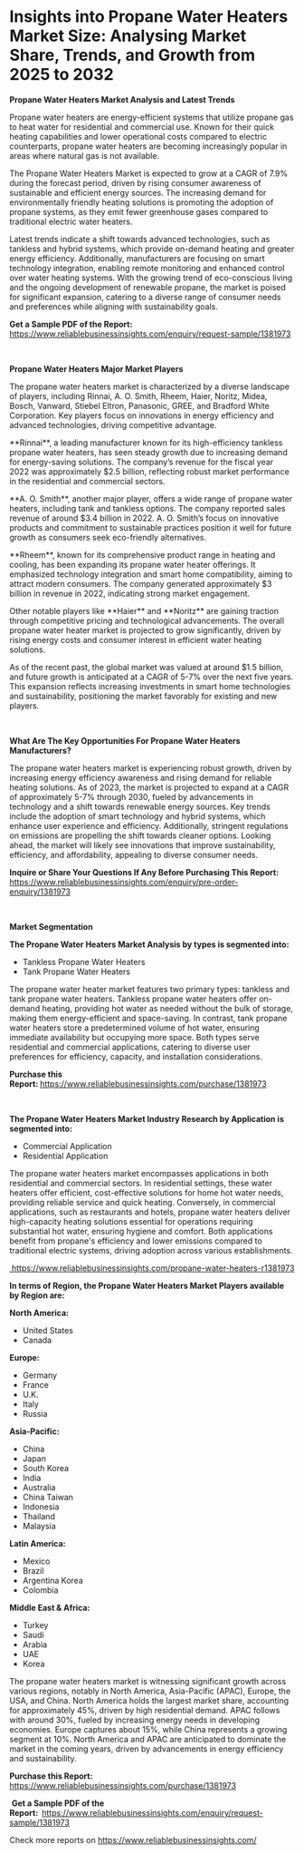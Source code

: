 <p><h1>Insights into Propane Water Heaters Market Size: Analysing Market Share, Trends, and Growth from 2025 to 2032</h1></p><p><strong>Propane Water Heaters Market Analysis and Latest Trends</strong></p>
<p><p>Propane water heaters are energy-efficient systems that utilize propane gas to heat water for residential and commercial use. Known for their quick heating capabilities and lower operational costs compared to electric counterparts, propane water heaters are becoming increasingly popular in areas where natural gas is not available. </p><p>The Propane Water Heaters Market is expected to grow at a CAGR of 7.9% during the forecast period, driven by rising consumer awareness of sustainable and efficient energy sources. The increasing demand for environmentally friendly heating solutions is promoting the adoption of propane systems, as they emit fewer greenhouse gases compared to traditional electric water heaters.</p><p>Latest trends indicate a shift towards advanced technologies, such as tankless and hybrid systems, which provide on-demand heating and greater energy efficiency. Additionally, manufacturers are focusing on smart technology integration, enabling remote monitoring and enhanced control over water heating systems. With the growing trend of eco-conscious living and the ongoing development of renewable propane, the market is poised for significant expansion, catering to a diverse range of consumer needs and preferences while aligning with sustainability goals.</p></p>
<p><strong>Get a Sample PDF of the Report:&nbsp;</strong> <a href="https://www.reliablebusinessinsights.com/enquiry/request-sample/1381973?utm_campaign=2099&utm_medium=2&utm_source=Github&utm_content=ia&utm_term=06022025&utm_id=propane-water-heaters">https://www.reliablebusinessinsights.com/enquiry/request-sample/1381973</a></p>
<p>&nbsp;</p>
<p><strong>Propane Water Heaters Major Market Players</strong></p>
<p><p>The propane water heaters market is characterized by a diverse landscape of players, including Rinnai, A. O. Smith, Rheem, Haier, Noritz, Midea, Bosch, Vanward, Stiebel Eltron, Panasonic, GREE, and Bradford White Corporation. Key players focus on innovations in energy efficiency and advanced technologies, driving competitive advantage.</p><p>**Rinnai**, a leading manufacturer known for its high-efficiency tankless propane water heaters, has seen steady growth due to increasing demand for energy-saving solutions. The company’s revenue for the fiscal year 2022 was approximately $2.5 billion, reflecting robust market performance in the residential and commercial sectors.</p><p>**A. O. Smith**, another major player, offers a wide range of propane water heaters, including tank and tankless options. The company reported sales revenue of around $3.4 billion in 2022. A. O. Smith’s focus on innovative products and commitment to sustainable practices position it well for future growth as consumers seek eco-friendly alternatives.</p><p>**Rheem**, known for its comprehensive product range in heating and cooling, has been expanding its propane water heater offerings. It emphasized technology integration and smart home compatibility, aiming to attract modern consumers. The company generated approximately $3 billion in revenue in 2022, indicating strong market engagement.</p><p>Other notable players like **Haier** and **Noritz** are gaining traction through competitive pricing and technological advancements. The overall propane water heater market is projected to grow significantly, driven by rising energy costs and consumer interest in efficient water heating solutions.</p><p>As of the recent past, the global market was valued at around $1.5 billion, and future growth is anticipated at a CAGR of 5-7% over the next five years. This expansion reflects increasing investments in smart home technologies and sustainability, positioning the market favorably for existing and new players.</p></p>
<p>&nbsp;</p>
<p><strong>What Are The Key Opportunities For Propane Water Heaters Manufacturers?</strong></p>
<p><p>The propane water heaters market is experiencing robust growth, driven by increasing energy efficiency awareness and rising demand for reliable heating solutions. As of 2023, the market is projected to expand at a CAGR of approximately 5-7% through 2030, fueled by advancements in technology and a shift towards renewable energy sources. Key trends include the adoption of smart technology and hybrid systems, which enhance user experience and efficiency. Additionally, stringent regulations on emissions are propelling the shift towards cleaner options. Looking ahead, the market will likely see innovations that improve sustainability, efficiency, and affordability, appealing to diverse consumer needs.</p></p>
<p><strong>Inquire or Share Your Questions If Any Before Purchasing This Report:</strong> <a href="https://www.reliablebusinessinsights.com/enquiry/pre-order-enquiry/1381973?utm_campaign=2099&utm_medium=2&utm_source=Github&utm_content=ia&utm_term=06022025&utm_id=propane-water-heaters">https://www.reliablebusinessinsights.com/enquiry/pre-order-enquiry/1381973</a></p>
<p>&nbsp;</p>
<p><strong>Market Segmentation</strong></p>
<p><strong>The Propane Water Heaters Market Analysis by types is segmented into:</strong></p>
<p><ul><li>Tankless Propane Water Heaters</li><li>Tank Propane Water Heaters</li></ul></p>
<p><p>The propane water heater market features two primary types: tankless and tank propane water heaters. Tankless propane water heaters offer on-demand heating, providing hot water as needed without the bulk of storage, making them energy-efficient and space-saving. In contrast, tank propane water heaters store a predetermined volume of hot water, ensuring immediate availability but occupying more space. Both types serve residential and commercial applications, catering to diverse user preferences for efficiency, capacity, and installation considerations.</p></p>
<p><strong>Purchase this Report:&nbsp;</strong><a href="https://www.reliablebusinessinsights.com/purchase/1381973?utm_campaign=2099&utm_medium=2&utm_source=Github&utm_content=ia&utm_term=06022025&utm_id=propane-water-heaters">https://www.reliablebusinessinsights.com/purchase/1381973</a></p>
<p>&nbsp;</p>
<p><strong>The Propane Water Heaters Market Industry Research by Application is segmented into:</strong></p>
<p><ul><li>Commercial Application</li><li>Residential Application</li></ul></p>
<p><p>The propane water heaters market encompasses applications in both residential and commercial sectors. In residential settings, these water heaters offer efficient, cost-effective solutions for home hot water needs, providing reliable service and quick heating. Conversely, in commercial applications, such as restaurants and hotels, propane water heaters deliver high-capacity heating solutions essential for operations requiring substantial hot water, ensuring hygiene and comfort. Both applications benefit from propane's efficiency and lower emissions compared to traditional electric systems, driving adoption across various establishments.</p></p>
<p><a href="https://www.reliablebusinessinsights.com/propane-water-heaters-r1381973?utm_campaign=2099&utm_medium=2&utm_source=Github&utm_content=ia&utm_term=06022025&utm_id=propane-water-heaters">&nbsp;https://www.reliablebusinessinsights.com/propane-water-heaters-r1381973</a></p>
<p><strong>In terms of Region, the Propane Water Heaters Market Players available by Region are:</strong></p>
<p>
    <p> <strong> North America: </strong>
        <ul>
            <li>United States</li>
            <li>Canada</li>
        </ul>
        </p> 
    <p> <strong> Europe: </strong>
        <ul>
            <li>Germany</li>
            <li>France</li>
            <li>U.K.</li>
            <li>Italy</li>
            <li>Russia</li>
        </ul>
        </p> 
    <p> <strong> Asia-Pacific: </strong>
        <ul>
            <li>China</li>
            <li>Japan</li>
            <li>South Korea</li>
            <li>India</li>
            <li>Australia</li>
            <li>China Taiwan</li>
            <li>Indonesia</li>
            <li>Thailand</li>
            <li>Malaysia</li>
        </ul>
        </p> 
    <p> <strong> Latin America: </strong>
        <ul>
            <li>Mexico</li>
            <li>Brazil</li>
            <li>Argentina Korea</li>
            <li>Colombia</li>
        </ul>
        </p> 
    <p> <strong> Middle East & Africa: </strong>
        <ul>
            <li>Turkey</li>
            <li>Saudi</li>
            <li>Arabia</li>
            <li>UAE</li>
            <li>Korea</li>
        </ul>
    </p>
    </p>
<p><p>The propane water heaters market is witnessing significant growth across various regions, notably in North America, Asia-Pacific (APAC), Europe, the USA, and China. North America holds the largest market share, accounting for approximately 45%, driven by high residential demand. APAC follows with around 30%, fueled by increasing energy needs in developing economies. Europe captures about 15%, while China represents a growing segment at 10%. North America and APAC are anticipated to dominate the market in the coming years, driven by advancements in energy efficiency and sustainability.</p></p>
<p><strong>Purchase this Report: </strong><a href="https://www.reliablebusinessinsights.com/purchase/1381973?utm_campaign=2099&utm_medium=2&utm_source=Github&utm_content=ia&utm_term=06022025&utm_id=propane-water-heaters">https://www.reliablebusinessinsights.com/purchase/1381973</a></p>
<p>&nbsp;<strong>Get a Sample PDF of the Report:&nbsp;&nbsp;</strong><a href="https://www.reliablebusinessinsights.com/enquiry/request-sample/1381973?utm_campaign=2099&utm_medium=2&utm_source=Github&utm_content=ia&utm_term=06022025&utm_id=propane-water-heaters">https://www.reliablebusinessinsights.com/enquiry/request-sample/1381973</a></p>
<p><strong></strong></p>
<p>Check more reports on <a href="https://www.reliablebusinessinsights.com/?utm_campaign=2099&utm_medium=2&utm_source=Github&utm_content=ia&utm_term=06022025&utm_id=propane-water-heaters">https://www.reliablebusinessinsights.com/</a></p>